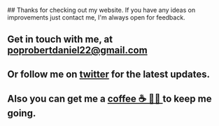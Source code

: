 <br>
## Thanks for checking out my website. If you have any ideas on improvements just contact me, I'm always open for feedback.

## Get in touch with me, at poprobertdaniel22@gmail.com

## Or follow me on **<a href='https://twitter.com/robipop22' target='_blank' rel='noopener'>twitter</a>** for the latest updates.

## Also you can get me a **<a href='https://buymeacoff.ee/robipop22' target='_blank' rel='noopener'>coffee ☕️ 👨‍💻 </a>** to keep me going.
